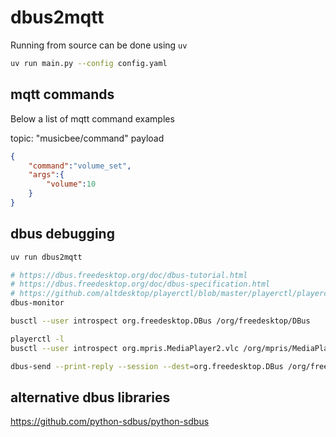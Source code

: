 # dbus2mqtt

Running from source can be done using `uv`

```bash
uv run main.py --config config.yaml
```

## mqtt commands

Below a list of mqtt command examples

topic: "musicbee/command"
payload

```json
{
    "command":"volume_set",
    "args":{
        "volume":10
    }
}
```

## dbus debugging

```bash
uv run dbus2mqtt

# https://dbus.freedesktop.org/doc/dbus-tutorial.html
# https://dbus.freedesktop.org/doc/dbus-specification.html
# https://github.com/altdesktop/playerctl/blob/master/playerctl/playerctl-player-manager.c
dbus-monitor

busctl --user introspect org.freedesktop.DBus /org/freedesktop/DBus

playerctl -l
busctl --user introspect org.mpris.MediaPlayer2.vlc /org/mpris/MediaPlayer2

dbus-send --print-reply --session --dest=org.freedesktop.DBus /org/freedesktop/DBus org.freedesktop.DBus.ListNames | grep mpris

```

## alternative dbus libraries

<https://github.com/python-sdbus/python-sdbus>
